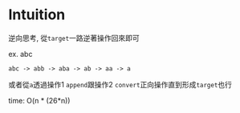 # Intuition

逆向思考, 從`target`一路逆著操作回來即可

ex. abc

`abc -> abb -> aba -> ab -> aa -> a`

或者從`a`透過操作1 `append`跟操作2 `convert`正向操作直到形成`target`也行

time: O(n * (26*n))